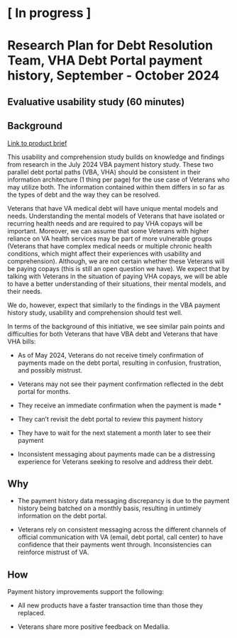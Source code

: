 # [ In progress ]

# Research Plan for Debt Resolution Team, VHA Debt Portal payment history, September - October 2024
## Evaluative usability study (60 minutes)

## Background


[Link to product brief](https://github.com/department-of-veterans-affairs/va.gov-team/blob/master/products/combined_va_debt_portal/payment-history/initiative-brief.md) 

This usability and comprehension study builds on knowledge and findings from research in the July 2024 VBA payment history study. These two parallel debt portal paths (VBA, VHA) should be consistent in their information architecture (1 thing per page) for the use case of Veterans who may utilize both. The information contained within them differs in so far as the types of debt and the way they can be resolved. 

Veterans that have VA medical debt will have unique mental models and needs. Understanding the mental models of Veterans that have isolated or recurring health needs and are required to pay VHA copays will be important. Moreover, we can assume that some Veterans with higher reliance on VA health services may be part of more vulnerable groups (Veterans that have complex medical needs or multiple chronic health conditions, which might affect their experiences with usability and comprehension). Although, we are not certain whether these Veterans will be paying copays (this is still an open question we have). We expect that by talking with Veterans in the situation of paying VHA copays, we will be able to have a better understanding of their situations, their mental models, and their needs.

We do, however, expect that similarly to the findings in the VBA payment history study, usability and comprehension should test well.

In terms of the background of this initiative, we see similar pain points and difficulties for both Veterans that have VBA debt and Veterans that have VHA bills:


-   As of May 2024, Veterans do not receive timely confirmation of payments made on the debt portal, resulting in confusion, frustration, and possibly mistrust.
    
-   Veterans may not see their payment confirmation reflected in the debt portal for months.
    
-   They receive an immediate confirmation when the payment is made *
    
-   They can’t revisit the debt portal to review this payment history
    
-   They have to wait for the next statement a month later to see their payment
    
-   Inconsistent messaging about payments made can be a distressing experience for Veterans seeking to resolve and address their debt.
    

## Why

-   The payment history data messaging discrepancy is due to the payment history being batched on a monthly basis, resulting in untimely information on the debt portal.
    
-   Veterans rely on consistent messaging across the different channels of official communication with VA (email, debt portal, call center) to have confidence that their payments went through. Inconsistencies can reinforce mistrust of VA.
    

## How

Payment history improvements support the following:

-   All new products have a faster transaction time than those they replaced.
    
-   Veterans share more positive feedback on Medallia.

